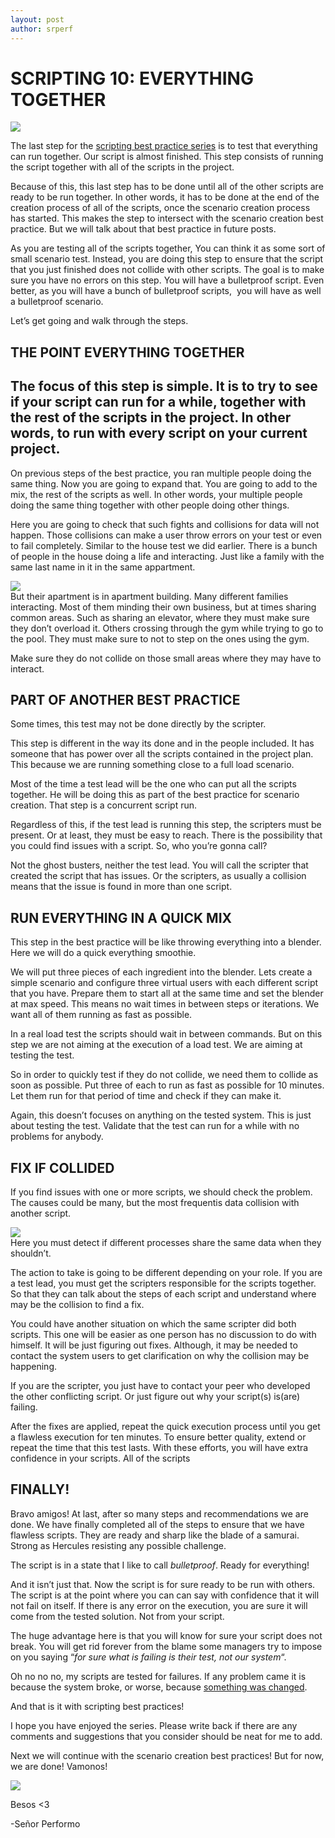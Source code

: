 ```yaml
---
layout: post
author: srperf
---
```

# SCRIPTING 10: EVERYTHING TOGETHER  
![](https://i0.wp.com/www.srperf.com/wp-content/uploads/2017/11/ArtBoard-Image-42.jpg?fit=1200%2C600&ssl=1)

The last step for the [scripting best practice series](https://www.srperf.com/scripting-date-first/) is to test that everything can run together. Our script is almost finished. This step consists of running the script together with all of the scripts in the project.

Because of this, this last step has to be done until all of the other scripts are ready to be run together. In other words, it has to be done at the end of the creation process of all of the scripts, once the scenario creation process has started. This makes the step to intersect with the scenario creation best practice. But we will talk about that best practice in future posts.

As you are testing all of the scripts together, You can think it as some sort of small scenario test. Instead, you are doing this step to ensure that the script that you just finished does not collide with other scripts. The goal is to make sure you have no errors on this step. You will have a bulletproof script. Even better, as you will have a bunch of bulletproof scripts,  you will have as well a bulletproof scenario.

Let’s get going and walk through the steps.

## THE POINT EVERYTHING TOGETHER

## The focus of this step is simple. It is to try to see if your script can run for a while, together with the rest of the scripts in the project. In other words, to run with every script on your current project.

On previous steps of the best practice, you ran multiple people doing the same thing. Now you are going to expand that. You are going to add to the mix, the rest of the scripts as well. In other words, your multiple people doing the same thing together with other people doing other things.

Here you are going to check that such fights and collisions for data will not happen. Those collisions can make a user throw errors on your test or even to fail completely. Similar to the house test we did earlier. There is a bunch of people in the house doing a life and interacting. Just like a family with the same last name in it in the same appartment.

![](https://i0.wp.com/www.srperf.com/wp-content/uploads/2017/11/ArtBoard-Image-47.jpg?resize=500%2C500&ssl=1)  
But their apartment is in apartment building. Many different families interacting. Most of them minding their own business, but at times sharing common areas. Such as sharing an elevator, where they must make sure they don’t overload it. Others crossing through the gym while trying to go to the pool. They must make sure to not to step on the ones using the gym.

Make sure they do not collide on those small areas where they may have to interact.

## PART OF ANOTHER BEST PRACTICE

Some times, this test may not be done directly by the scripter.

This step is different in the way its done and in the people included. It has someone that has power over all the scripts contained in the project plan. This because we are running something close to a full load scenario.

Most of the time a test lead will be the one who can put all the scripts together. He will be doing this as part of the best practice for scenario creation. That step is a concurrent script run.

Regardless of this, if the test lead is running this step, the scripters must be present. Or at least, they must be easy to reach. There is the possibility that you could find issues with a script. So, who you’re gonna call?

Not the ghost busters, neither the test lead. You will call the scripter that created the script that has issues. Or the scripters, as usually a collision means that the issue is found in more than one script.

## RUN EVERYTHING IN A QUICK MIX

This step in the best practice will be like throwing everything into a blender. Here we will do a quick everything smoothie.

We will put three pieces of each ingredient into the blender. Lets create a simple scenario and configure three virtual users with each different script that you have. Prepare them to start all at the same time and set the blender at max speed. This means no wait times in between steps or iterations. We want all of them running as fast as possible.

In a real load test the scripts should wait in between commands. But on this step we are not aiming at the execution of a load test. We are aiming at testing the test.

So in order to quickly test if they do not collide, we need them to collide as soon as possible. Put three of each to run as fast as possible for 10 minutes. Let them run for that period of time and check if they can make it.

Again, this doesn’t focuses on anything on the tested system. This is just about testing the test. Validate that the test can run for a while with no problems for anybody.

## FIX IF COLLIDED

If you find issues with one or more scripts, we should check the problem. The causes could be many, but the most frequentis data collision with another script.

![](https://i0.wp.com/www.srperf.com/wp-content/uploads/2017/11/ArtBoard-Image-48.jpg?resize=500%2C800&ssl=1)  
Here you must detect if different processes share the same data when they shouldn’t.

The action to take is going to be different depending on your role. If you are a test lead, you must get the scripters responsible for the scripts together. So that they can talk about the steps of each script and understand where may be the collision to find a fix.

You could have another situation on which the same scripter did both scripts. This one will be easier as one person has no discussion to do with himself. It will be just figuring out fixes. Although, it may be needed to contact the system users to get clarification on why the collision may be happening.

If you are the scripter, you just have to contact your peer who developed the other conflicting script. Or just figure out why your script(s) is(are) failing.

After the fixes are applied, repeat the quick execution process until you get a flawless execution for ten minutes. To ensure better quality, extend or repeat the time that this test lasts. With these efforts, you will have extra confidence in your scripts. All of the scripts

## FINALLY!

Bravo amigos! At last, after so many steps and recommendations we are done. We have finally completed all of the steps to ensure that we have flawless scripts. They are ready and sharp like the blade of a samurai. Strong as Hercules resisting any possible challenge.

The script is in a state that I like to call _bulletproof_. Ready for everything!

And it isn’t just that. Now the script is for sure ready to be run with others. The script is at the point where you can can say with confidence that it will not fail on itself. If there is any error on the execution, you are sure it will come from the tested solution. Not from your script.

The huge advantage here is that you will know for sure your script does not break. You will get rid forever from the blame some managers try to impose on you saying “_for sure what is failing is their test, not our system_“.

Oh no no no, my scripts are tested for failures. If any problem came it is because the system broke, or worse, because [something was changed](https://en.wikiquote.org/wiki/Edward_V._Berard).

And that is it with scripting best practices!

I hope you have enjoyed the series. Please write back if there are any comments and suggestions that you consider should be neat for me to add.

Next we will continue with the scenario creation best practices! But for now, we are done! Vamonos!

![](https://i0.wp.com/www.srperf.com/wp-content/uploads/2017/06/Continuara.png?resize=713%2C225&ssl=1)

Besos <3

-Señor Performo